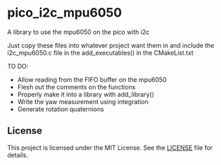 # pico_i2c_mpu6050
A library to use the mpu6050 on the pico with i2c

Just copy these files into whatever project want them in and include the i2c_mpu6050.c file in the add_executables() in the CMakeList.txt

TO DO:
- Allow reading from the FIFO buffer on the mpu6050
- Flesh out the comments on the functions
- Properly make it into a library with add_library()
- Write the yaw measurement using integration
- Generate rotation quaternions

## License

This project is licensed under the MIT License. See the [LICENSE](./LICENSE) file for details.

